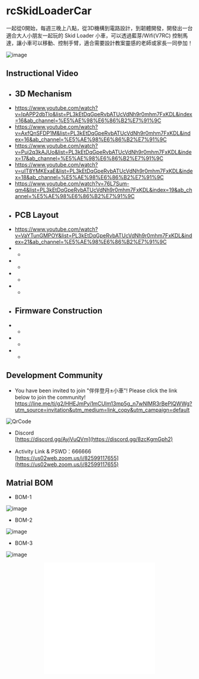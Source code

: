 # rcSkidLoaderCar

一起從0開始，每週三晚上八點，從3D機構到電路設計，到韌體開發，開發出一台適合大人小朋友一起玩的 Skid Loader 小車，可以透過藍芽/Wifi(V7RC) 控制馬達，讓小車可以移動、控制手臂，適合需要設計教案靈感的老師或家長一同參加！  
  
![image](https://user-images.githubusercontent.com/11693540/205819406-7c3f977c-1c3f-4edc-9312-61269ae7b670.png)
  

## Instructional Video
- ## 3D Mechanism
- https://www.youtube.com/watch?v=IpAPP2dbTlo&list=PL3kEtDqGpeRvbATUcVdNh9r0mhm7FxKDL&index=16&ab_channel=%E5%AE%98%E6%86%B2%E7%91%9C
- https://www.youtube.com/watch?v=AxfQnSFDP1M&list=PL3kEtDqGpeRvbATUcVdNh9r0mhm7FxKDL&index=16&ab_channel=%E5%AE%98%E6%86%B2%E7%91%9C
- https://www.youtube.com/watch?v=Puj2q3kAJUo&list=PL3kEtDqGpeRvbATUcVdNh9r0mhm7FxKDL&index=17&ab_channel=%E5%AE%98%E6%86%B2%E7%91%9C
- https://www.youtube.com/watch?v=uIT8YMKExaE&list=PL3kEtDqGpeRvbATUcVdNh9r0mhm7FxKDL&index=18&ab_channel=%E5%AE%98%E6%86%B2%E7%91%9C
- https://www.youtube.com/watch?v=76L7Sum-qm4&list=PL3kEtDqGpeRvbATUcVdNh9r0mhm7FxKDL&index=19&ab_channel=%E5%AE%98%E6%86%B2%E7%91%9C
- ## PCB Layout
- https://www.youtube.com/watch?v=VaYTunGMPOY&list=PL3kEtDqGpeRvbATUcVdNh9r0mhm7FxKDL&index=21&ab_channel=%E5%AE%98%E6%86%B2%E7%91%9C
- -
- -
- -
- -
- ## Firmware Construction
- -
- -
- -
   
## Development Community
- You have been invited to join "伴伴登月±小車"! Please click the link below to join the community!    
https://line.me/ti/g2/HHEJmPyi1mCUlm13mp5g_n7wNlMR3rBePlQWWg?utm_source=invitation&utm_medium=link_copy&utm_campaign=default  
  
![QrCode](https://user-images.githubusercontent.com/11693540/205818597-97cd6f16-2f36-42ca-bde3-ab54daa72cb5.jpg)    
  
- Discord  
[https://discord.gg/AyjVuQVm](https://discord.gg/8zcKgmGph2)
  
- Activity Link & PSWD：666666  
[https://us02web.zoom.us/j/82599117655](https://us02web.zoom.us/j/82599117655)
      
## Matrial BOM
- BOM-1
   
![image](https://user-images.githubusercontent.com/11693540/205815601-deb1ed06-9adc-4b7c-925b-76c0be4f9f28.png)  

- BOM-2
   
![image](https://user-images.githubusercontent.com/11693540/205815986-169ad4b8-0f41-42ff-8d61-eeab1d976a6b.png)  

- BOM-3
   
![image](https://user-images.githubusercontent.com/11693540/205816311-4d4a56b2-48f8-40f7-898f-261e82c94747.png)  
  
<p>
    <div style="width:100%; height:350px;border:none;text-align:center">
		<iframe allowtransparency="yes" frameborder="0" width="300" height="300" src="/contentimg/11/click.html"/>
	</div>
</p> 
